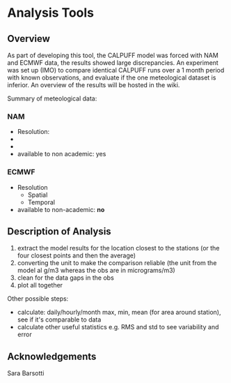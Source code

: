 # Analysis Tools

## Overview

As part of developing this tool, the CALPUFF model was forced with NAM and ECMWF data, the results showed large discrepancies. An experiment was set up (IMO) to compare identical CALPUFF runs over a 1 month period with known observations, and evaluate if the one meteological dataset is inferior. An overview of the results will be hosted in the wiki.

Summary of meteological data:

### NAM

* Resolution:
 *
 *
* available to non academic: yes


### ECMWF

* Resolution
  * Spatial
  * Temporal
* available to non-academic: **no**

## Description of Analysis

1. extract the model results for the location closest to the stations (or the four closest points and then the average)
2. converting the unit to make the comparison reliable (the unit from the model al g/m3 whereas the obs are in micrograms/m3)
3. clean for the data gaps in the obs
4. plot all together

Other possible steps:

* calculate: daily/hourly/month max, min, mean (for area around station), see if it's comparable to data
* calculate other useful statistics e.g. RMS and std to see variability and error

## Acknowledgements

Sara Barsotti
